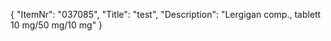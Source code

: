 {
  "ItemNr": "037085",
  "Title": "test",
  "Description": "Lergigan comp., tablett 10 mg/50 mg/10 mg"
}
